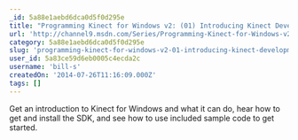 ```yaml
---
_id: 5a88e1aebd6dca0d5f0d295e
title: "Programming Kinect for Windows v2: (01) Introducing Kinect Development"
url: 'http://channel9.msdn.com/Series/Programming-Kinect-for-Windows-v2/01'
category: 5a88e1aebd6dca0d5f0d295e
slug: 'programming-kinect-for-windows-v2-01-introducing-kinect-development'
user_id: 5a83ce59d6eb0005c4ecda2c
username: 'bill-s'
createdOn: '2014-07-26T11:16:09.000Z'
tags: []
---
```


Get an introduction to Kinect for Windows and what it can do, hear how to get and install the SDK, and see how to use included sample code to get started.
